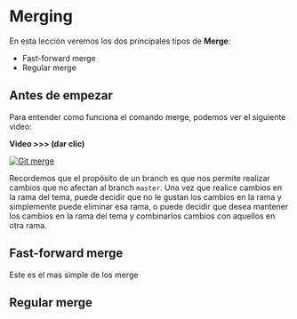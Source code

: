 # Merging

En esta lección veremos los dos principales tipos de **Merge**:

 - Fast-forward merge
 - Regular merge

## Antes de empezar
Para entender como funciona el comando merge, podemos ver el siguiente video:

**Video >>> (dar clic)**

[![Git merge](http://img.youtube.com/vi/gQiWicrreJg/0.jpg)](http://www.youtube.com/watch?v=gQiWicrreJg "Git merge")

Recordemos que el propósito de un branch es que nos permite realizar cambios que no afectan al branch `master`. Una vez que realice cambios en la rama del tema, puede decidir que no le gustan los cambios en la rama y simplemente puede eliminar esa rama, o puede decidir que desea mantener los cambios en la rama del tema y combinarlos cambios con aquellos en otra rama.

## Fast-forward merge
Este es el mas simple de los merge

## Regular merge

<!--stackedit_data:
eyJoaXN0b3J5IjpbMTQzNDUyMDMzNCw0NzQxNDc5NTJdfQ==
-->